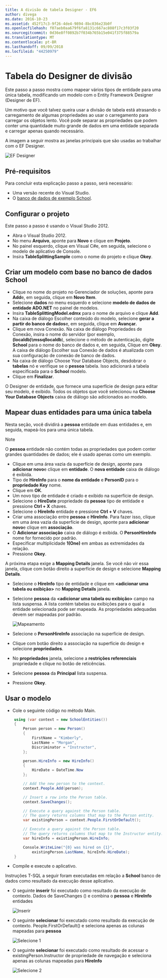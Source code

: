 ```yaml
---
title: A divisão de tabela Designer - EF6
author: divega
ms.date: 2016-10-23
ms.assetid: 452f17c3-9f26-4de4-9894-8bc036e23b0f
ms.openlocfilehash: f07aeb0aa679f6fa8131c667ac808f17c3f03f20
ms.sourcegitcommit: 0d36e8ff0892b7f034b765b15e041f375f88579a
ms.translationtype: MT
ms.contentlocale: pt-BR
ms.lasthandoff: 09/09/2018
ms.locfileid: "44250979"
---
```

# <a name="designer-table-splitting"></a>Tabela do Designer de divisão
Este passo a passo mostra como mapear vários tipos de entidade para uma única tabela, modificando um modelo com o Entity Framework Designer (Designer de EF).

Um motivo que você talvez queira usar a divisão de tabela está atrasando o carregamento de algumas propriedades ao usar o carregamento para carregar os objetos lento. Você pode separar as propriedades que podem conter uma quantidade muito grande de dados em uma entidade separada e carregar apenas quando necessário.

A imagem a seguir mostra as janelas principais que são usadas ao trabalhar com o EF Designer.

![EF Designer](~/ef6/media/efdesigner.png)

## <a name="prerequisites"></a>Pré-requisitos

Para concluir esta explicação passo a passo, será necessário:

- Uma versão recente do Visual Studio.
- O [banco de dados de exemplo School](~/ef6/resources/school-database.md).

## <a name="set-up-the-project"></a>Configurar o projeto

Este passo a passo é usando o Visual Studio 2012.

-   Abra o Visual Studio 2012.
-   No menu **Arquivo**, aponte para **Novo** e clique em **Projeto**.
-   No painel esquerdo, clique em Visual C\#e, em seguida, selecione o modelo de aplicativo de Console.
-   Insira **TableSplittingSample** como o nome do projeto e clique **Okey**.

## <a name="create-a-model-based-on-the-school-database"></a>Criar um modelo com base no banco de dados School

-   Clique no nome do projeto no Gerenciador de soluções, aponte para **Add**e, em seguida, clique em **Novo Item**.
-   Selecione **dados** no menu esquerdo e selecione **modelo de dados de entidade ADO.NET** no painel de modelos.
-   Insira **TableSplittingModel.edmx** para o nome de arquivo e clique **Add**.
-   Na caixa de diálogo Escolher conteúdo do modelo, selecione **gerar a partir do banco de dados**e, em seguida, clique em **Avançar.**
-   Clique em nova Conexão. Na caixa de diálogo Propriedades de Conexão, insira o nome do servidor (por exemplo, **(localdb)\\mssqllocaldb**), selecione o método de autenticação, digite **School** para o nome do banco de dados e, em seguida, Clique em **Okey**.
    A caixa de diálogo Escolher sua Conexão de dados é atualizada com sua configuração de conexão de banco de dados.
-   Na caixa de diálogo Choose Your Database Objects, desdobrar o **tabelas** nó e verifique se o **pessoa** tabela. Isso adicionará a tabela especificada para o **School** modelo.
-   Clique em **Finalizar**.

O Designer de entidade, que fornece uma superfície de design para editar seu modelo, é exibido. Todos os objetos que você selecionou na **Choose Your Database Objects** caixa de diálogo são adicionados ao modelo.

## <a name="map-two-entities-to-a-single-table"></a>Mapear duas entidades para uma única tabela

Nesta seção, você dividirá a **pessoa** entidade em duas entidades e, em seguida, mapeá-los para uma única tabela.

> [!NOTE]
> O **pessoa** entidade não contém todas as propriedades que podem conter grandes quantidades de dados; ele é usado apenas como um exemplo.

-   Clique em uma área vazia da superfície de design, aponte para **adicionar novo**e clique em **entidade**.
    O **nova entidade** caixa de diálogo é exibida.
-   Tipo de **HireInfo** para o **nome da entidade** e **PersonID** para o **propriedade Key** nome.
-   Clique em **OK**.
-   Um novo tipo de entidade é criado e exibido na superfície de design.
-   Selecione o **HireDate** propriedade da **pessoa** tipo de entidade e pressione **Ctrl + X** chaves.
-   Selecione o **HireInfo** entidade e pressione **Ctrl + V** chaves.
-   Criar uma associação entre **pessoa** e **HireInfo**. Para fazer isso, clique em uma área vazia da superfície de design, aponte para **adicionar novo**e clique em **associação**.
-   O **Adicionar associação** caixa de diálogo é exibida. O **PersonHireInfo** nome for fornecido por padrão.
-   Especificar multiplicidade **1(One)** em ambas as extremidades da relação.
-   Pressione **Okey**.

A próxima etapa exige a **Mapping Details** janela. Se você não vir essa janela, clique com botão direito a superfície de design e selecione **Mapping Details**.

-   Selecione o **HireInfo** tipo de entidade e clique em **&lt;adicionar uma tabela ou exibição&gt;** no **Mapping Details** janela.
-   Selecione **pessoa** da **&lt;adicionar uma tabela ou exibição&gt;** campo na lista suspensa. A lista contém tabelas ou exibições para o qual a entidade selecionada pode ser mapeada.
    As propriedades adequadas devem ser mapeadas por padrão.

    ![Mapeamento](~/ef6/media/mapping.png)

-   Selecione o **PersonHireInfo** associação na superfície de design.
-   Clique com botão direito a associação na superfície do design e selecione **propriedades**.
-   No **propriedades** janela, selecione a **restrições referenciais** propriedade e clique no botão de reticências.
-   Selecione **pessoa** da **Principal** lista suspensa.
-   Pressione **Okey**.

 

## <a name="use-the-model"></a>Usar o modelo

-   Cole o seguinte código no método Main.

``` csharp
    using (var context = new SchoolEntities())
    {
        Person person = new Person()
        {
            FirstName = "Kimberly",
            LastName = "Morgan",
            Discriminator = "Instructor",
        };

        person.HireInfo = new HireInfo()
        {
            HireDate = DateTime.Now
        };

        // Add the new person to the context.
        context.People.Add(person);

        // Insert a row into the Person table.  
        context.SaveChanges();

        // Execute a query against the Person table.
        // The query returns columns that map to the Person entity.
        var existingPerson = context.People.FirstOrDefault();

        // Execute a query against the Person table.
        // The query returns columns that map to the Instructor entity.
        var hireInfo = existingPerson.HireInfo;

        Console.WriteLine("{0} was hired on {1}",
            existingPerson.LastName, hireInfo.HireDate);
    }
```
-   Compile e execute o aplicativo.

Instruções T-SQL a seguir foram executadas em relação a **School** banco de dados como resultado da execução desse aplicativo. 

-   O seguinte **inserir** foi executado como resultado da execução de contexto. Dados de SaveChanges () e combina o **pessoa** e **HireInfo** entidades

    ![Inserir](~/ef6/media/insert.png)

-   O seguinte **selecionar** foi executado como resultado da execução de contexto. People.FirstOrDefault() e seleciona apenas as colunas mapeadas para **pessoa**

    ![Selecione 1](~/ef6/media/select1.png)

-   O seguinte **selecionar** foi executado como resultado de acessar o existingPerson.Instructor de propriedade de navegação e seleciona apenas as colunas mapeadas para **HireInfo**

    ![Selecione 2](~/ef6/media/select2.png)
